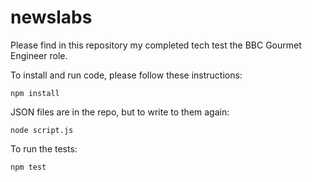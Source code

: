 # newslabs

Please find in this repository my completed tech test the BBC Gourmet Engineer role.

To install and run code, please follow these instructions:

```git clone git@github.com:georgiamshaw/newslabs.git
npm install
```
JSON files are in the repo, but to write to them again:

```node script.js```

To run the tests:

```npm test```
